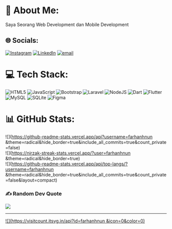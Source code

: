 # 💫 About Me:
Saya Seorang Web Development dan Mobile Development


## 🌐 Socials:
[![Instagram](https://img.shields.io/badge/Instagram-%23E4405F.svg?logo=Instagram&logoColor=white)](https://instagram.com/farhanhnun ) [![LinkedIn](https://img.shields.io/badge/LinkedIn-%230077B5.svg?logo=linkedin&logoColor=white)](https://linkedin.com/in/farhan-faisal-muharam-1073ab2b4) [![email](https://img.shields.io/badge/Email-D14836?logo=gmail&logoColor=white)](mailto:farhanhanun1@gmail.com) 

# 💻 Tech Stack:
![HTML5](https://img.shields.io/badge/html5-%23E34F26.svg?style=flat&logo=html5&logoColor=white) ![JavaScript](https://img.shields.io/badge/javascript-%23323330.svg?style=flat&logo=javascript&logoColor=%23F7DF1E) ![Bootstrap](https://img.shields.io/badge/bootstrap-%238511FA.svg?style=flat&logo=bootstrap&logoColor=white) ![Laravel](https://img.shields.io/badge/laravel-%23FF2D20.svg?style=flat&logo=laravel&logoColor=white) ![NodeJS](https://img.shields.io/badge/node.js-6DA55F?style=flat&logo=node.js&logoColor=white) ![Dart](https://img.shields.io/badge/dart-%230175C2.svg?style=flat&logo=dart&logoColor=white) ![Flutter](https://img.shields.io/badge/Flutter-%2302569B.svg?style=flat&logo=Flutter&logoColor=white) ![MySQL](https://img.shields.io/badge/mysql-4479A1.svg?style=flat&logo=mysql&logoColor=white) ![SQLite](https://img.shields.io/badge/sqlite-%2307405e.svg?style=flat&logo=sqlite&logoColor=white) ![Figma](https://img.shields.io/badge/figma-%23F24E1E.svg?style=flat&logo=figma&logoColor=white)
# 📊 GitHub Stats:
![](https://github-readme-stats.vercel.app/api?username=farhanhnun &theme=radical&hide_border=true&include_all_commits=true&count_private=false)<br/>
![](https://nirzak-streak-stats.vercel.app/?user=farhanhnun &theme=radical&hide_border=true)<br/>
![](https://github-readme-stats.vercel.app/api/top-langs/?username=farhanhnun &theme=radical&hide_border=true&include_all_commits=true&count_private=false&layout=compact)

### ✍️ Random Dev Quote
![](https://quotes-github-readme.vercel.app/api?type=horizontal&theme=radical)

---
[![](https://visitcount.itsvg.in/api?id=farhanhnun &icon=0&color=0)](https://visitcount.itsvg.in)

<!-- Proudly created with GPRM ( https://gprm.itsvg.in ) -->
